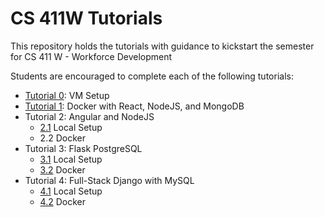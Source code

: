 # CS 411W Tutorials
This repository holds the tutorials with guidance to kickstart the semester for CS 411 W - Workforce Development

Students are encouraged to complete each of the following tutorials:
- [Tutorial 0](https://github.com/domsoos/cs411-tutorials/tree/main/vm/): VM Setup
- [Tutorial 1](https://github.com/domsoos/cs411-tutorials/tree/main/react): Docker with React, NodeJS, and MongoDB
- Tutorial 2: Angular and NodeJS 
  - [2.1](https://github.com/domsoos/cs411-tutorials/tree/main/angular/local) Local Setup
  - 2.2 Docker
- Tutorial 3: Flask PostgreSQL
  - [3.1](https://github.com/domsoos/cs411-tutorials/tree/main/flask/local) Local Setup
  - [3.2](https://github.com/domsoos/cs411-tutorials/tree/main/flask/docker) Docker 
- Tutorial 4: Full-Stack Django with MySQL
  - [4.1](https://github.com/domsoos/cs411-tutorials/tree/main/django/local) Local Setup
  - [4.2](https://github.com/domsoos/cs411-tutorials/tree/main/django/docker) Docker 
